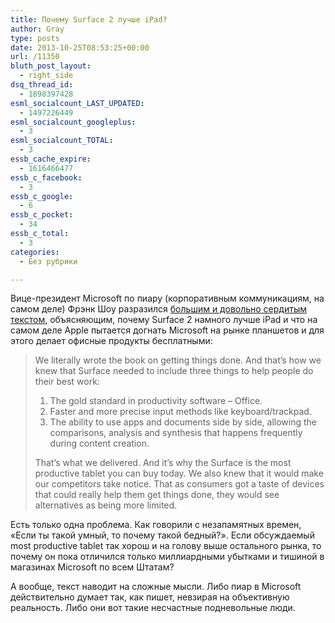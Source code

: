 ```yaml
---
title: Почему Surface 2 лучше iPad?
author: Gray
type: posts
date: 2013-10-25T08:53:25+00:00
url: /11350
bluth_post_layout:
  - right_side
dsq_thread_id:
  - 1898397428
esml_socialcount_LAST_UPDATED:
  - 1497226449
esml_socialcount_googleplus:
  - 3
esml_socialcount_TOTAL:
  - 3
essb_cache_expire:
  - 1616466477
essb_c_facebook:
  - 3
essb_c_google:
  - 6
essb_c_pocket:
  - 34
essb_c_total:
  - 3
categories:
  - Без рубрики

---
```








Вице-президент Microsoft по пиару (корпоративным коммуникациям, на самом деле) Фрэнк Шоу разразился <a href="http://blogs.technet.com/b/microsoft_blog/archive/2013/10/23/apples-and-oranges.aspx" target="_blank">большим и довольно сердитым текстом</a>, объясняющим, почему Surface 2 намного лучше iPad и что на самом деле Apple пытается догнать Microsoft на рынке планшетов и для этого делает офисные продукты бесплатными:

> We literally wrote the book on getting things done. And that’s how we knew that Surface needed to include three things to help people do their best work:
> 
> 1. The gold standard in productivity software – Office.  
> 2. Faster and more precise input methods like keyboard/trackpad.  
> 3. The ability to use apps and documents side by side, allowing the comparisons, analysis and synthesis that happens frequently during content creation.
> 
> That’s what we delivered. And it’s why the Surface is the most productive tablet you can buy today. We also knew that it would make our competitors take notice. That as consumers got a taste of devices that could really help them get things done, they would see alternatives as being more limited.

Есть только одна проблема. Как говорили с незапамятных времен, &#171;Если ты такой умный, то почему такой бедный?&#187;. Если обсуждаемый most productive tablet так хорош и на голову выше остального рынка, то почему он пока отличился только миллиардными убытками и тишиной в магазинах Microsoft по всем Штатам?

А вообще, текст наводит на сложные мысли. Либо пиар в Microsoft действительно думает так, как пишет, невзирая на объективную реальность. Либо они вот такие несчастные подневольные люди.